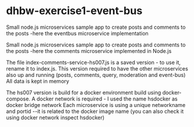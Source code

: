# dhbw-exercise1-event-bus
Small node.js microservices sample app to create posts and comments to the posts -here the eventbus microservice implementation

Small node.js microservices sample app to create posts and comments to the posts -here the comments microservice implemented in Node.js

The file index-comments-service-hs007.js is a saved version - to use it, rename it to index.js. This version required to have the other microservices also up and running (posts, comments, query, moderation and event-bus) All data is kept in memory

The hs007 version is build for a docker environment build using docker-compose. A docker network is required - I used the name hsdocker as docker bridge network Each microservice is using a unique networkname and portid --it is related to the docker image name (you can also check it using docker network inspect hsdocker)
